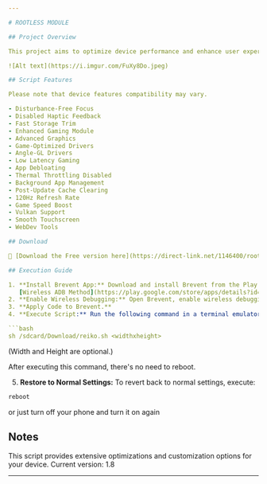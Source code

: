 ```yaml
---

# ROOTLESS MODULE

## Project Overview

This project aims to optimize device performance and enhance user experience without the need to root your device. We apply this using the Brevent application instead of Magisk, and provide a script with various features such as performance optimization, rendering enhancement, bloatware removal, and more.

![Alt text](https://i.imgur.com/FuXy8Do.jpeg)

## Script Features

Please note that device features compatibility may vary.

- Disturbance-Free Focus
- Disabled Haptic Feedback
- Fast Storage Trim
- Enhanced Gaming Module
- Advanced Graphics
- Game-Optimized Drivers
- Angle-GL Drivers
- Low Latency Gaming
- App Debloating
- Thermal Throttling Disabled
- Background App Management
- Post-Update Cache Clearing
- 120Hz Refresh Rate
- Game Speed Boost
- Vulkan Support
- Smooth Touchscreen
- WebDev Tools

## Download

🔗 [Download the Free version here](https://direct-link.net/1146400/rootless-module)  

## Execution Guide

1. **Install Brevent App:** Download and install Brevent from the Play Store.
   [Wireless ADB Method](https://play.google.com/store/apps/details?id=me.piebridge.brevent).
2. **Enable Wireless Debugging:** Open Brevent, enable wireless debugging, and note down the port address.
3. **Apply Code to Brevent.**
4. **Execute Script:** Run the following command in a terminal emulator or through ADB:

```bash
sh /sdcard/Download/reiko.sh <widthxheight>
```

   (Width and Height are optional.)

   After executing this command, there's no need to reboot.

5. **Restore to Normal Settings:** To revert back to normal settings, execute:

```bash
reboot
```

or just turn off your phone and turn it on again

## Notes

This script provides extensive optimizations and customization options for your device. Current version: 1.8

---
```

